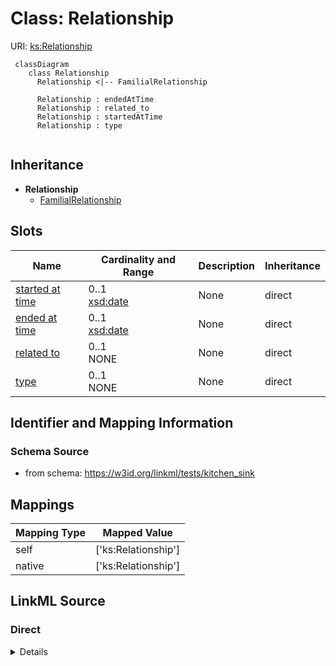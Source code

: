 # Class: Relationship




URI: [ks:Relationship](https://w3id.org/linkml/tests/kitchen_sink/Relationship)


```mermaid
 classDiagram
    class Relationship
      Relationship <|-- FamilialRelationship
      
      Relationship : endedAtTime
      Relationship : related_to
      Relationship : startedAtTime
      Relationship : type
      
```




## Inheritance
* **Relationship**
    * [FamilialRelationship](FamilialRelationship.md)



## Slots

| Name | Cardinality and Range | Description | Inheritance |
| ---  | --- | --- | --- |
| [started at time](startedAtTime.md) | 0..1 <br/> [xsd:date](http://www.w3.org/2001/XMLSchema#date) | None  | direct |
| [ended at time](endedAtTime.md) | 0..1 <br/> [xsd:date](http://www.w3.org/2001/XMLSchema#date) | None  | direct |
| [related to](related_to.md) | 0..1 <br/> NONE | None  | direct |
| [type](type.md) | 0..1 <br/> NONE | None  | direct |




## Identifier and Mapping Information







### Schema Source


* from schema: https://w3id.org/linkml/tests/kitchen_sink





## Mappings

| Mapping Type | Mapped Value |
| ---  | ---  |
| self | ['ks:Relationship']|join(', ') |
| native | ['ks:Relationship']|join(', ') |


## LinkML Source

<!-- TODO: investigate https://stackoverflow.com/questions/37606292/how-to-create-tabbed-code-blocks-in-mkdocs-or-sphinx -->

### Direct

<details>
```yaml
name: Relationship
from_schema: https://w3id.org/linkml/tests/kitchen_sink
rank: 1000
slots:
- started at time
- ended at time
- related to
- type

```
</details>

### Induced

<details>
```yaml
name: Relationship
from_schema: https://w3id.org/linkml/tests/kitchen_sink
rank: 1000
attributes:
  started at time:
    name: started at time
    from_schema: https://w3id.org/linkml/tests/core
    rank: 1000
    slot_uri: prov:startedAtTime
    alias: started_at_time
    owner: Relationship
    domain_of:
    - Event
    - Relationship
    - activity
    range: date
  ended at time:
    name: ended at time
    from_schema: https://w3id.org/linkml/tests/core
    rank: 1000
    slot_uri: prov:endedAtTime
    alias: ended_at_time
    owner: Relationship
    domain_of:
    - Event
    - Relationship
    - activity
    range: date
  related to:
    name: related to
    from_schema: https://w3id.org/linkml/tests/kitchen_sink
    rank: 1000
    alias: related_to
    owner: Relationship
    domain_of:
    - Relationship
  type:
    name: type
    from_schema: https://w3id.org/linkml/tests/kitchen_sink
    rank: 1000
    alias: type
    owner: Relationship
    domain_of:
    - Relationship
    - EmploymentEvent

```
</details>